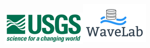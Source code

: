 <img src="./images/usgs.png" style=" padding-top: 26px; float: left"/>
<img src="./images/WaveLab Logo.png" style="float: left"/>


```python

```
